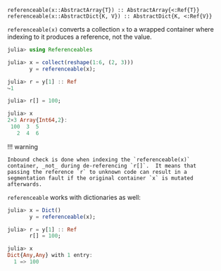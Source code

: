    referenceable(x::AbstractArray{T}) :: AbstractArray{<:Ref{T}}
    referenceable(x::AbstractDict{K, V}) :: AbstractDict{K, <:Ref{V}}

`referenceable(x)` converts a collection `x` to a wrapped container where
indexing to it produces a reference, not the value.

```julia
julia> using Referenceables

julia> x = collect(reshape(1:6, (2, 3)))
       y = referenceable(x);

julia> r = y[1] :: Ref
↪1

julia> r[] = 100;

julia> x
2×3 Array{Int64,2}:
 100  3  5
   2  4  6
```

!!! warning

    Inbound check is done when indexing the `referenceable(x)`
    container, _not_ during de-referencing `r[]`.  It means that
    passing the reference `r` to unknown code can result in a
    segmentation fault if the original container `x` is mutated
    afterwards.

`referenceable` works with dictionaries as well:

```julia
julia> x = Dict()
       y = referenceable(x);

julia> r = y[1] :: Ref
       r[] = 100;

julia> x
Dict{Any,Any} with 1 entry:
  1 => 100
```

